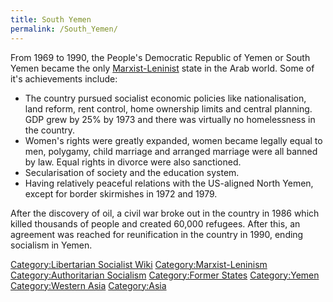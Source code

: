```yaml
---
title: South Yemen
permalink: /South_Yemen/
---
```


From 1969 to 1990, the People's Democratic Republic of Yemen or South
Yemen became the only [Marxist-Leninist](Marxist-Leninism "wikilink")
state in the Arab world. Some of it's achievements include:

- The country pursued socialist economic policies like nationalisation,
  land reform, rent control, home ownership limits and central planning.
  GDP grew by 25% by 1973 and there was virtually no homelessness in the
  country.
- Women's rights were greatly expanded, women became legally equal to
  men, polygamy, child marriage and arranged marriage were all banned by
  law. Equal rights in divorce were also sanctioned.
- Secularisation of society and the education system.
- Having relatively peaceful relations with the US-aligned North Yemen,
  except for border skirmishes in 1972 and 1979.

After the discovery of oil, a civil war broke out in the country in 1986
which killed thousands of people and created 60,000 refugees. After
this, an agreement was reached for reunification in the country in 1990,
ending socialism in Yemen.

[Category:Libertarian Socialist
Wiki](Category:Libertarian_Socialist_Wiki "wikilink")
[Category:Marxist-Leninism](Category:Marxist-Leninism "wikilink")
[Category:Authoritarian
Socialism](Category:Authoritarian_Socialism "wikilink") [Category:Former
States](Category:Former_States "wikilink")
[Category:Yemen](Category:Yemen "wikilink") [Category:Western
Asia](Category:Western_Asia "wikilink")
[Category:Asia](Category:Asia "wikilink")